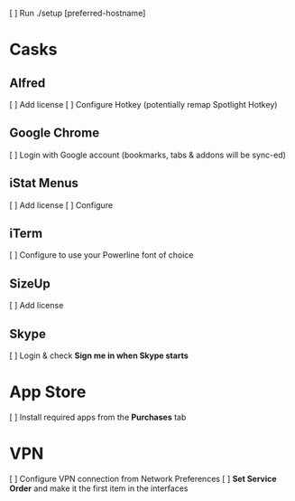 [ ] Run ./setup [preferred-hostname]



# Casks

## Alfred

[ ] Add license
[ ] Configure Hotkey (potentially remap Spotlight Hotkey)

## Google Chrome

[ ] Login with Google account (bookmarks, tabs & addons will be sync-ed)

## iStat Menus

[ ] Add license
[ ] Configure

## iTerm

[ ] Configure to use your Powerline font of choice

## SizeUp

[ ] Add license

## Skype

[ ] Login & check **Sign me in when Skype starts**



# App Store

[ ] Install required apps from the **Purchases** tab



# VPN

[ ] Configure VPN connection from Network Preferences
[ ] **Set Service Order** and make it the first item in the interfaces
